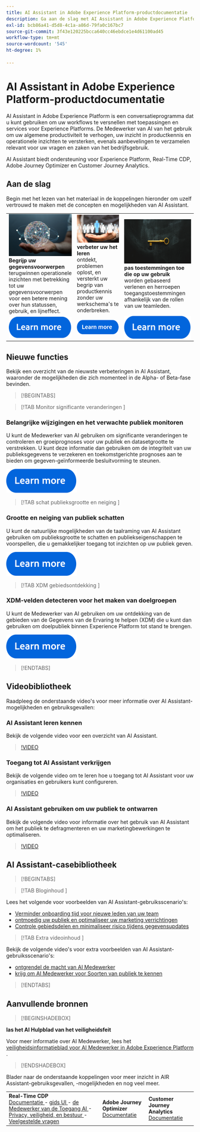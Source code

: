 ```yaml
---
title: AI Assistant in Adobe Experience Platform-productdocumentatie
description: Ga aan de slag met AI Assistant in Adobe Experience Platform.
exl-id: bcb86a41-d5d8-4c1a-a86d-79fa0c167bc7
source-git-commit: 3f43e120225bcca640cc46ebdce1e4d61100ad45
workflow-type: tm+mt
source-wordcount: '545'
ht-degree: 1%

---
```


# AI Assistant in Adobe Experience Platform-productdocumentatie

AI Assistant in Adobe Experience Platform is een conversatieprogramma dat u kunt gebruiken om uw workflows te versnellen met toepassingen en services voor Experience Platforms. De Medewerker van AI van het gebruik om uw algemene productiviteit te verhogen, uw inzicht in productkennis en operationele inzichten te versterken, evenals aanbevelingen te verzamelen relevant voor uw vragen en zaken van het bedrijfsgebruik.

AI Assistant biedt ondersteuning voor Experience Platform, Real-Time CDP, Adobe Journey Optimizer en Customer Journey Analytics.

## Aan de slag

Begin met het lezen van het materiaal in de koppelingen hieronder om uzelf vertrouwd te maken met de concepten en mogelijkheden van AI Assistant.

<table style="table-layout:fixed">
  <tr style="border: 0;">
    <td>
    <a href="./home.md#operational-insights"><img src="./assets/landing/ai-get-started.png" style="width:" 100%;max-height: 100%"></a>
    <div><strong> Begrijp uw gegevensvoorwerpen </strong><br/> terugwinnen operationele inzichten met betrekking tot uw gegevensvoorwerpen voor een betere mening over hun statussen, gebruik, en lijneffect.</div>
    </td>
    <td>
    <a href="./home.md#product-knowledge"><img src="./assets/landing/ai-audience.png" style="width:" 100%;max-height: 100%"></a>
    <div><strong> verbeter uw het leren </strong><br/> ontdekt, problemen oplost, en versterkt uw begrip van productkennis zonder uw werkschema's te onderbreken.</div>
    </td>
    <td>
    <a href="./access.md"><img src="./assets/landing/ai-access.png" style="width:" 100%;max-height: 100%"></a>
    <div><strong> pas toestemmingen toe die op uw gebruik </strong><br/> worden gebaseerd verlenen en herroepen toegangstoestemmingen afhankelijk van de rollen van uw teamleden.</div>
    </td>
  </tr>
  <tr style="border: 0;">
    <td align="center"><a href="./home.md"><img src="../rtcdp/assets/do-not-localize/learn-more-button.svg"></a></td>
    <td align="center"><a href="./home.md#product-knowledge"><img src="../rtcdp/assets/do-not-localize/learn-more-button.svg"></a></td>
    <td align="center"><a href="./access.md"><img src="../rtcdp/assets/do-not-localize/learn-more-button.svg"></a></td>
    </tr>
</table>


## Nieuwe functies

Bekijk een overzicht van de nieuwste verbeteringen in AI Assistant, waaronder de mogelijkheden die zich momenteel in de Alpha- of Beta-fase bevinden.

>[!BEGINTABS]

>[!TAB  Monitor significante veranderingen ]

### Belangrijke wijzigingen en het verwachte publiek monitoren

U kunt de Medewerker van AI gebruiken om significante veranderingen te controleren en groeiprognoses voor uw publiek en datasetgrootte te verstrekken. U kunt deze informatie dan gebruiken om de integriteit van uw publieksgegevens te verzekeren en toekomstgerichte prognoses aan te bieden om gegeven-geïnformeerde besluitvorming te steunen.

[![afbeelding](../rtcdp/assets/do-not-localize/learn-more-button.svg)](./new-features/audience-forecasting.md)

>[!TAB  schat publieksgrootte en neiging ]

### Grootte en neiging van publiek schatten

U kunt de natuurlijke mogelijkheden van de taalraming van AI Assistant gebruiken om publieksgrootte te schatten en publiekseigenschappen te voorspellen, die u gemakkelijker toegang tot inzichten op uw publiek geven.

[![afbeelding](../rtcdp/assets/do-not-localize/learn-more-button.svg)](./new-features/natural-language.md)

>[!TAB  XDM gebiedsontdekking ]

### XDM-velden detecteren voor het maken van doelgroepen

U kunt de Medewerker van AI gebruiken om uw ontdekking van de gebieden van de Gegevens van de Ervaring te helpen (XDM) die u kunt dan gebruiken om doelpubliek binnen Experience Platform tot stand te brengen.

[![afbeelding](../rtcdp/assets/do-not-localize/learn-more-button.svg)](./new-features/xdm-field-discovery.md)

>[!ENDTABS]

## Videobibliotheek

Raadpleeg de onderstaande video&#39;s voor meer informatie over AI Assistant-mogelijkheden en gebruiksgevallen:

### AI Assistant leren kennen

Bekijk de volgende video voor een overzicht van AI Assistant.

>[!VIDEO](https://video.tv.adobe.com/v/3429845?learn=on)

### Toegang tot AI Assistant verkrijgen

Bekijk de volgende video om te leren hoe u toegang tot AI Assistant voor uw organisaties en gebruikers kunt configureren.

>[!VIDEO](https://video.tv.adobe.com/v/3436470/?learn=on)

### AI Assistant gebruiken om uw publiek te ontwarren

Bekijk de volgende video voor informatie over het gebruik van AI Assistant om het publiek te defragmenteren en uw marketingbewerkingen te optimaliseren.

>[!VIDEO](https://video.tv.adobe.com/v/3435532?learn=on)

## AI Assistant-casebibliotheek

>[!BEGINTABS]

>[!TAB  Bloginhoud ]

Lees het volgende voor voorbeelden van AI Assistant-gebruiksscenario&#39;s:

* [ Verminder onboarding tijd voor nieuwe leden van uw team ](https://experienceleaguecommunities.adobe.com/t5/adobe-experience-platform-blogs/onboard-new-team-members-in-less-than-half-the-time-with-ai/ba-p/706153)
* [ ontmoedig uw publiek en optimaliseer uw marketing verrichtingen ](https://experienceleaguecommunities.adobe.com/t5/adobe-experience-platform-blogs/ai-assistant-helps-optimize-marketing-operations-by-de/ba-p/696002)
* [ Controle gebiedsdelen en minimaliseer risico tijdens gegevensupdates ](https://experienceleaguecommunities.adobe.com/t5/adobe-experience-platform-blogs/ai-assistant-minimizes-risk-during-data-updates-by-checking/ba-p/713364)

>[!TAB  Extra videoinhoud ]

Bekijk de volgende video&#39;s voor extra voorbeelden van AI Assistant-gebruiksscenario&#39;s:

* [ ontgrendel de macht van AI Medewerker ](https://www.youtube.com/watch?v=J48CNmcV7wc)
* [ krijg om AI Medewerker voor Soorten van publiek te kennen ](https://www.youtube.com/live/DYsyii7ldck)

>[!ENDTABS]

## Aanvullende bronnen

>[!BEGINSHADEBOX]

**las het AI Hulpblad van het veiligheidsfeit**

Voor meer informatie over AI Medewerker, lees het [ veiligheidsinformatieblad voor AI Medewerker in Adobe Experience Platform ](https://www.adobe.com/content/dam/cc/en/trust-center/ungated/whitepapers/experience-cloud/adobe-ai-assistant-in-aep-security-fact-sheet.pdf).

>[!ENDSHADEBOX]

Blader naar de onderstaande koppelingen voor meer inzicht in AIR Assistant-gebruiksgevallen, -mogelijkheden en nog veel meer.

<table style="table-layout:fixed"><tr style="border: 0;">
<td><strong> Real-Time CDP </strong><br/>
<a href="./home.md" target="_blank"> Documentatie </a> - <a href="./ui-guide.md" target="_blank"> gids UI </a> - <a href="./access.md" target="_blank"> de Medewerker van de Toegang AI </a> - <a href="./privacy.md" target="_blank"> Privacy, veiligheid, en bestuur </a> - <a href="./faq.md" target="_blank"> Veelgestelde vragen </a>
</td>
<td><strong> Adobe Journey Optimizer </strong><br/>
<a href="https://experienceleague.adobe.com/en/docs/journey-optimizer/using/get-started/ai-assistant" target="_blank"> Documentatie </a>
</td>
<td><strong> Customer Journey Analytics </strong><br/>
<a href="https://experienceleague.adobe.com/en/docs/analytics-platform/using/ai-assistant" target="_blank"> Documentatie </a>
</td>
</tr></table>
